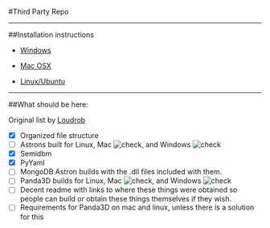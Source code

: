 #Third Party Repo

---

##Installation instructions

* [Windows](Windows.md)

* [Mac OSX](OSX.md)

* [Linux/Ubuntu](Linux.md)

---

##What should be here:

Original list by [Loudrob](https://github.com/Loudrob)

- [x] Organized file structure 
- [ ] Astrons built for Linux, Mac ![check](http://i.imgur.com/bDl7K.png), and Windows ![check](http://i.imgur.com/bDl7K.png)
- [x] Semidbm
- [x] PyYaml
- [ ] MongoDB Astron builds with the .dll files included with them.
- [ ] Panda3D builds for Linux, Mac ![check](http://i.imgur.com/bDl7K.png), and Windows ![check](http://i.imgur.com/bDl7K.png)
- [ ] Decent readme with links to where these things were obtained so people can build or obtain these things themselves if they wish.
- [ ] Requirements for Panda3D on mac and linux, unless there is a solution for this
